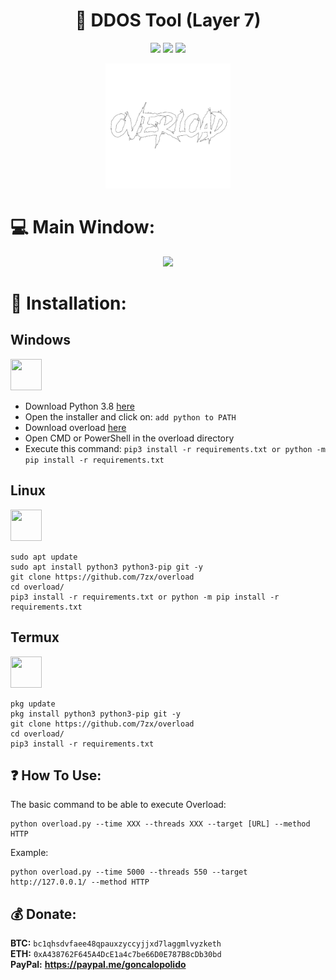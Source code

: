 <h1 align="center">📡 DDOS Tool (Layer 7) </h1> 
<div align="center">
<img src="https://img.shields.io/badge/Made%20with-Python-1f425f.svg"> <img src="https://img.shields.io/github/forks/7zx/overload?style=social&label=Fork&maxAge=2592000"> <img src="https://img.shields.io/github/stars/7zx/overload?style=social&label=Star&maxAge=2592000"> 
</div>

<p align="center">
  <img src="https://raw.githubusercontent.com/7zx/overload/main/img/logo.png" width="200" height="200">
</p>

# :computer: Main Window:
<p align="center">
  <img src="https://raw.githubusercontent.com/7zx/overload/main/img/imgshow.png">
</p>

# 🌙 Installation:


<h2>Windows</h2> <img src="https://cdn.iconscout.com/icon/free/png-256/windows-221-1175066.png" width="50" height="50">  

  - Download Python 3.8 [here](https://www.python.org/downloads/release/python-38)
  - Open the installer and click on: `add python to PATH`
  - Download overload <a href="https://github.com/7zx/overload/archive/refs/heads/main.zip" target="blank">here</a>
  - Open CMD or PowerShell in the overload directory
  - Execute this command: `pip3 install -r requirements.txt or python -m pip install -r requirements.txt`  


 

 <h2>Linux</h2><img src="https://raw.githubusercontent.com/8fn/overload/main/img/linux-icon-28166.png" width="50" height="50">

```
sudo apt update
sudo apt install python3 python3-pip git -y
git clone https://github.com/7zx/overload
cd overload/
pip3 install -r requirements.txt or python -m pip install -r requirements.txt
```

<h2>Termux</h2><img src="https://brandslogos.com/wp-content/uploads/images/large/terminal-logo.png" width="50" height="50">  

```
pkg update
pkg install python3 python3-pip git -y
git clone https://github.com/7zx/overload
cd overload/
pip3 install -r requirements.txt
```

## ❓ How To Use:
The basic command to be able to execute Overload:

```
python overload.py --time XXX --threads XXX --target [URL] --method HTTP
```

Example:  

```
python overload.py --time 5000 --threads 550 --target http://127.0.0.1/ --method HTTP
```

## 💰 Donate:


  **BTC:** `bc1qhsdvfaee48qpauxzyccyjjxd7laggmlvyzketh` </br>
  **ETH:** `0xA438762F645A4DcE1a4c7be66D0E787B8cDb30bd` </br>
  **PayPal:** **https://paypal.me/goncalopolido**

